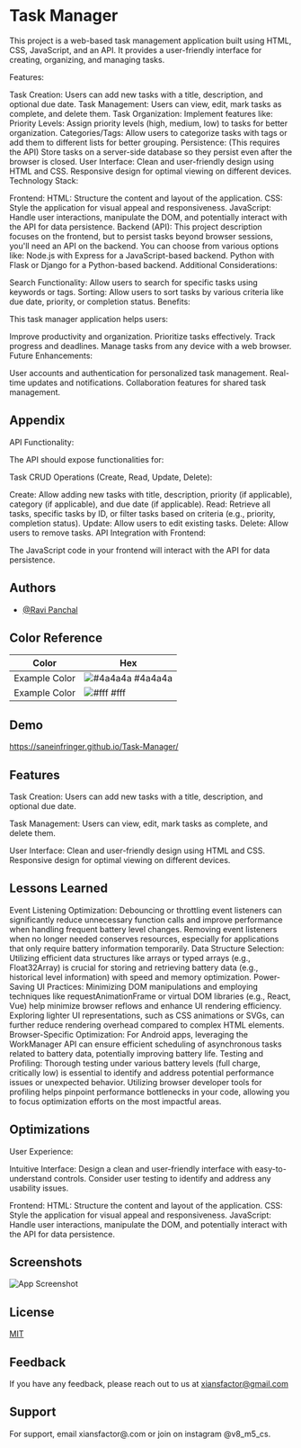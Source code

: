
# Task Manager

This project is a web-based task management application built using HTML, CSS, JavaScript, and an API. It provides a user-friendly interface for creating, organizing, and managing tasks.

Features:

Task Creation: Users can add new tasks with a title, description, and optional due date.
Task Management: Users can view, edit, mark tasks as complete, and delete them.
Task Organization: Implement features like:
Priority Levels: Assign priority levels (high, medium, low) to tasks for better organization.
Categories/Tags: Allow users to categorize tasks with tags or add them to different lists for better grouping.
Persistence: (This requires the API) Store tasks on a server-side database so they persist even after the browser is closed.
User Interface:
Clean and user-friendly design using HTML and CSS.
Responsive design for optimal viewing on different devices.
Technology Stack:

Frontend:
HTML: Structure the content and layout of the application.
CSS: Style the application for visual appeal and responsiveness.
JavaScript: Handle user interactions, manipulate the DOM, and potentially interact with the API for data persistence.
Backend (API): This project description focuses on the frontend, but to persist tasks beyond browser sessions, you'll need an API on the backend. You can choose from various options like:
Node.js with Express for a JavaScript-based backend.
Python with Flask or Django for a Python-based backend.
Additional Considerations:

Search Functionality: Allow users to search for specific tasks using keywords or tags.
Sorting: Allow users to sort tasks by various criteria like due date, priority, or completion status.
Benefits:

This task manager application helps users:

Improve productivity and organization.
Prioritize tasks effectively.
Track progress and deadlines.
Manage tasks from any device with a web browser.
Future Enhancements:

User accounts and authentication for personalized task management.
Real-time updates and notifications.
Collaboration features for shared task management.



## Appendix

API Functionality:

The API should expose functionalities for:

Task CRUD Operations (Create, Read, Update, Delete):

Create: Allow adding new tasks with title, description, priority (if applicable), category (if applicable), and due date (if applicable).
Read: Retrieve all tasks, specific tasks by ID, or filter tasks based on criteria (e.g., priority, completion status).
Update: Allow users to edit existing tasks.
Delete: Allow users to remove tasks.
API Integration with Frontend:

The JavaScript code in your frontend will interact with the API for data persistence.


## Authors

- [@Ravi Panchal](https://github.com/saneinfringer)

## Color Reference

| Color             | Hex                                                                |
| ----------------- | ------------------------------------------------------------------ |
| Example Color | ![#4a4a4a](https://via.placeholder.com/10/0a192f?text=+) #4a4a4a |
| Example Color | ![#fff](https://via.placeholder.com/10/f8f8f8?text=+) #fff |


## Demo

https://saneinfringer.github.io/Task-Manager/



## Features

Task Creation: Users can add new tasks with a title, description, and optional due date.

Task Management: Users can view, edit, mark tasks as complete, and delete them.

User Interface:
Clean and user-friendly design using HTML and CSS.
Responsive design for optimal viewing on different devices.


## Lessons Learned

Event Listening Optimization:
Debouncing or throttling event listeners can significantly reduce unnecessary function calls and improve performance when handling frequent battery level changes.
Removing event listeners when no longer needed conserves resources, especially for applications that only require battery information temporarily.
Data Structure Selection:
Utilizing efficient data structures like arrays or typed arrays (e.g., Float32Array) is crucial for storing and retrieving battery data (e.g., historical level information) with speed and memory optimization.
Power-Saving UI Practices:
Minimizing DOM manipulations and employing techniques like requestAnimationFrame or virtual DOM libraries (e.g., React, Vue) help minimize browser reflows and enhance UI rendering efficiency.
Exploring lighter UI representations, such as CSS animations or SVGs, can further reduce rendering overhead compared to complex HTML elements.
Browser-Specific Optimization:
For Android apps, leveraging the WorkManager API can ensure efficient scheduling of asynchronous tasks related to battery data, potentially improving battery life.
Testing and Profiling:
Thorough testing under various battery levels (full charge, critically low) is essential to identify and address potential performance issues or unexpected behavior.
Utilizing browser developer tools for profiling helps pinpoint performance bottlenecks in your code, allowing you to focus optimization efforts on the most impactful areas.


## Optimizations

User Experience:

Intuitive Interface: Design a clean and user-friendly interface with easy-to-understand controls. Consider user testing to identify and address any usability issues.

Frontend:
HTML: Structure the content and layout of the application.
CSS: Style the application for visual appeal and responsiveness.
JavaScript: Handle user interactions, manipulate the DOM, and potentially interact with the API for data persistence.


## Screenshots

![App Screenshot](screenshots/screenshot)


## License

[MIT](https://choosealicense.com/licenses/mit/)


## Feedback

If you have any feedback, please reach out to us at xiansfactor@gmail.com


## Support

For support, email xiansfactor@.com or join on instagram @v8_m5_cs.

